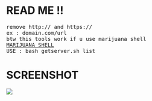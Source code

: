 # READ ME !!
<pre>
remove http:// and https://
ex : domain.com/url
btw this tools work if u use marijuana shell 
<a href="https://raw.githubusercontent.com/0x5a455553/MARIJUANA/master/MARIJUANA.php" target="blank">MARIJUANA SHELL</a>
USE : bash getserver.sh list
</pre>

# SCREENSHOT
![]([img.jpg](https://raw.githubusercontent.com/anggoroexe/getnamesrv/main/img.jpeg))
